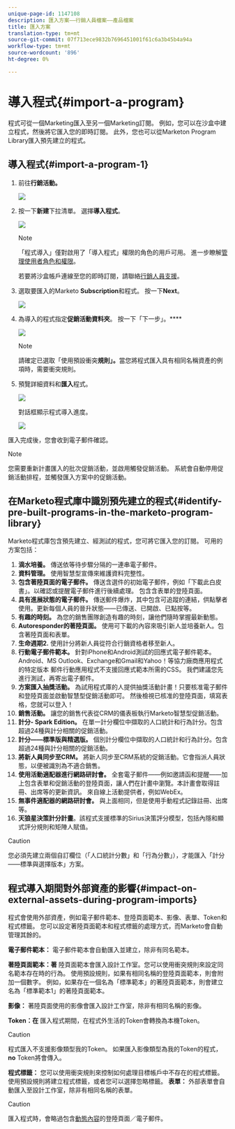 ```yaml
---
unique-page-id: 1147108
description: 匯入方案——行銷人員檔案——產品檔案
title: 匯入方案
translation-type: tm+mt
source-git-commit: 07f713ece9832b7696451001f61c6a3b45b4a94a
workflow-type: tm+mt
source-wordcount: '896'
ht-degree: 0%

---
```



# 導入程式{#import-a-program}

程式可從一個Marketing匯入至另一個Marketing訂閱。 例如，您可以在沙盒中建立程式，然後將它匯入您的即時訂閱。 此外，您也可以從Marketon Program Library匯入預先建立的程式。

## 導入程式{#import-a-program-1}

1. 前往&#x200B;**行銷活動。**

   ![](assets/ma.png)

1. 按一下&#x200B;**新建**&#x200B;下拉清單。 選擇&#x200B;**導入程式**。

   ![](assets/image2014-9-17-12-3a15-3a4.png)

   >[!NOTE]
   >
   >「程式導入」僅對啟用了「導入程式」權限的角色的用戶可用。 進一步瞭解[管理使用者角色和權限](/help/marketo/product-docs/administration/users-and-roles/managing-user-roles-and-permissions.md)。
   >
   >若要將沙盒帳戶連線至您的即時訂閱，請聯絡[行銷人員支援](https://nation.marketo.com/t5/Support/ct-p/Support)。

1. 選取要匯入的Marketo **Subscription**&#x200B;和程式。 按一下&#x200B;**Next**。

   ![](assets/image2014-9-17-12-3a20-3a13.png)

1. 為導入的程式指定&#x200B;**促銷活動資料夾**。 按一下「下一步」。****

   ![](assets/image2014-9-17-12-3a20-3a44.png)

   >[!NOTE]
   >
   >請確定已選取「使用預設衝突&#x200B;**規則」。**&#x200B;當您將程式匯入具有相同名稱資產的例項時，需要衝突規則。

1. 預覽詳細資料和&#x200B;**匯入**&#x200B;程式。

   ![](assets/image2014-9-17-12-3a21-3a36.png)

   對話框顯示程式導入進度。

   ![](assets/image2014-9-17-12-3a21-3a51.png)

匯入完成後，您會收到電子郵件確認。

>[!NOTE]
>
>您需要重新計畫匯入的批次促銷活動，並啟用觸發促銷活動。 系統會自動停用促銷活動排程，並觸發匯入方案中的促銷活動。

## 在Marketo程式庫中識別預先建立的程式{#identify-pre-built-programs-in-the-marketo-program-library}

Marketo程式庫包含預先建立、經測試的程式，您可將它匯入您的訂閱。 可用的方案包括：

1. **滴水培養。** 傳送依等待步驟分隔的一連串電子郵件。
1. **資料管理。** 使用智慧型宣傳來維護資料完整性。
1. **包含著陸頁面的電子郵件。** 傳送含選件的初始電子郵件，例如「下載此白皮書」。以確認或提醒電子郵件進行後續處理。 包含含表單的登陸頁面。
1. **具有進展狀態的電子郵件。** 傳送郵件爆炸，其中包含可追蹤的連結，供點擊者使用。更新每個人員的晉升狀態——已傳送、已開啟、已點按等。
1. **有趣的時刻。** 為您的銷售團隊創造有趣的時刻，讓他們隨時掌握最新動態。
1. **Autoresponder的著陸頁面。** 使用可下載的內容來吸引新人並培養新人。包含著陸頁面和表單。
1. **生命週期2.** 使用計分將新人員從符合行銷資格者移至新人。
1. **行動電子郵件範本。** 針對iPhone和Android測試的回應式電子郵件範本。Android、MS Outlook、Exchange和Gmail和Yahoo！等協力廠商應用程式的特定版本 郵件行動應用程式不支援回應式範本所需的CSS。 我們建議您先進行測試，再寄出電子郵件。
1. **方案匯入抽獎活動。** 為試用程式庫的人提供抽獎活動計畫！只要核准電子郵件和登陸頁面並啟動智慧型促銷活動即可。 然後檢視已核准的登陸頁面，填寫表格，您就可以登入！
1. **銷售活動。** 讓您的銷售代表從CRM的儀表板執行Marketo智慧型促銷活動。
1. **計分- Spark Edition。** 在單一計分欄位中擷取的人口統計和行為計分。包含超過24種與計分相關的促銷活動。
1. **計分——標準版與精選版。** 個別計分欄位中擷取的人口統計和行為計分。包含超過24種與計分相關的促銷活動。
1. **將新人員同步至CRM。** 將新人同步至CRM系統的促銷活動。它會指派人員狀態，以便被識別為不適合銷售。
1. **使用活動適配器進行網路研討會。** 全套電子郵件——例如邀請函和提醒——加上包含表單和促銷活動的登陸頁面，讓人們在計畫中瀏覽。本計畫會取得註冊、出席等的更新資訊。 來自線上活動提供者，例如WebEx。
1. **無事件適配器的網路研討會。** 與上面相同，但是使用手動程式記錄註冊、出席等。
1. **天狼星決策計分計畫**。該程式支援標準的Sirius決策評分模型，包括內隱和顯式評分規則和矩陣人賦值。

>[!CAUTION]
>
>您必須先建立兩個自訂欄位（「人口統計分數」和「行為分數」），才能匯入「計分——標準與選擇版本」方案。

## 程式導入期間對外部資產的影響{#impact-on-external-assets-during-program-imports}

程式會使用外部資產，例如電子郵件範本、登陸頁面範本、影像、表單、Token和程式標籤。 您可以設定著陸頁面範本和程式標籤的處理方式，而Marketo會自動管理其餘的。

**電子郵件範本：** 電子郵件範本會自動匯入並建立，除非有同名範本。

**著陸頁面範本：著** 陸頁面範本會匯入設計工作室。您可以使用衝突規則來設定同名範本存在時的行為。 使用預設規則，如果有相同名稱的登陸頁面範本，則會附加一個數字。 例如，如果存在一個名為「標準範本」的著陸頁面範本，則會建立名為「標準範本1」的著陸頁面範本。

**影像：** 著陸頁面使用的影像會匯入設計工作室，除非有相同名稱的影像。

**Token：在** 匯入程式期間，在程式外生活的Token會轉換為本機Token。

>[!CAUTION]
>
>程式匯入不支援影像類型我的Token。 如果匯入影像類型為我的Token的程式，**no** Token將會傳入。

**程式標籤：** 您可以使用衝突規則來控制如何處理目標帳戶中不存在的程式標籤。使用預設規則將建立程式標籤，或者您可以選擇忽略標籤。 **表單：** 外部表單會自動匯入至設計工作室，除非有相同名稱的表單。

>[!CAUTION]
>
>匯入程式時，會略過包含[動態內容](/help/marketo/product-docs/personalization/segmentation-and-snippets/segmentation/understanding-dynamic-content.md)的登陸頁面／電子郵件。
